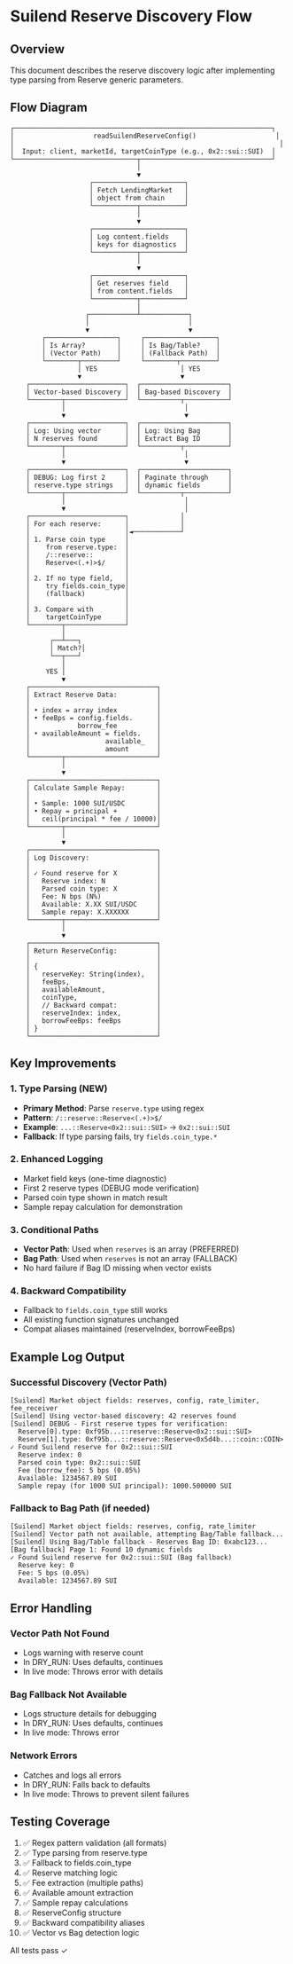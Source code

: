 # Suilend Reserve Discovery Flow

## Overview
This document describes the reserve discovery logic after implementing type parsing from Reserve generic parameters.

## Flow Diagram

```
┌─────────────────────────────────────────────────────────────────┐
│                    readSuilendReserveConfig()                    │
│                                                                   │
│  Input: client, marketId, targetCoinType (e.g., 0x2::sui::SUI)  │
└───────────────────────────────┬─────────────────────────────────┘
                                │
                                ▼
                    ┌───────────────────────┐
                    │ Fetch LendingMarket   │
                    │ object from chain     │
                    └───────────┬───────────┘
                                │
                                ▼
                    ┌───────────────────────┐
                    │ Log content.fields    │
                    │ keys for diagnostics  │
                    └───────────┬───────────┘
                                │
                                ▼
                    ┌───────────────────────┐
                    │ Get reserves field    │
                    │ from content.fields   │
                    └───────────┬───────────┘
                                │
                   ┌────────────┴────────────┐
                   │                         │
                   ▼                         ▼
        ┌──────────────────┐     ┌──────────────────┐
        │ Is Array?        │     │ Is Bag/Table?    │
        │ (Vector Path)    │     │ (Fallback Path)  │
        └────────┬─────────┘     └────────┬─────────┘
                 │ YES                     │ YES
                 ▼                         ▼
    ┌────────────────────────┐  ┌──────────────────────┐
    │ Vector-based Discovery │  │ Bag-based Discovery  │
    └────────┬───────────────┘  └──────────┬───────────┘
             │                              │
             ▼                              ▼
    ┌────────────────────────┐  ┌──────────────────────┐
    │ Log: Using vector      │  │ Log: Using Bag       │
    │ N reserves found       │  │ Extract Bag ID       │
    └────────┬───────────────┘  └──────────┬───────────┘
             │                              │
             ▼                              ▼
    ┌────────────────────────┐  ┌──────────────────────┐
    │ DEBUG: Log first 2     │  │ Paginate through     │
    │ reserve.type strings   │  │ dynamic fields       │
    └────────┬───────────────┘  └──────────┬───────────┘
             │                              │
             ▼                              │
    ┌────────────────────────┐             │
    │ For each reserve:      │             │
    │                        │◄────────────┘
    │ 1. Parse coin type     │
    │    from reserve.type:  │
    │    /::reserve::        │
    │    Reserve<(.+)>$/     │
    │                        │
    │ 2. If no type field,   │
    │    try fields.coin_type│
    │    (fallback)          │
    │                        │
    │ 3. Compare with        │
    │    targetCoinType      │
    └────────┬───────────────┘
             │
          ┌──┴───┐
          │ Match?│
          └──┬───┘
             │
         YES │
             ▼
    ┌────────────────────────────────┐
    │ Extract Reserve Data:          │
    │                                │
    │ • index = array index          │
    │ • feeBps = config.fields.      │
    │            borrow_fee          │
    │ • availableAmount = fields.    │
    │                   available_   │
    │                   amount       │
    └────────┬───────────────────────┘
             │
             ▼
    ┌────────────────────────────────┐
    │ Calculate Sample Repay:        │
    │                                │
    │ • Sample: 1000 SUI/USDC        │
    │ • Repay = principal +          │
    │   ceil(principal * fee / 10000)│
    └────────┬───────────────────────┘
             │
             ▼
    ┌────────────────────────────────┐
    │ Log Discovery:                 │
    │                                │
    │ ✓ Found reserve for X          │
    │   Reserve index: N             │
    │   Parsed coin type: X          │
    │   Fee: N bps (N%)              │
    │   Available: X.XX SUI/USDC     │
    │   Sample repay: X.XXXXXX       │
    └────────┬───────────────────────┘
             │
             ▼
    ┌────────────────────────────────┐
    │ Return ReserveConfig:          │
    │                                │
    │ {                              │
    │   reserveKey: String(index),   │
    │   feeBps,                      │
    │   availableAmount,             │
    │   coinType,                    │
    │   // Backward compat:          │
    │   reserveIndex: index,         │
    │   borrowFeeBps: feeBps         │
    │ }                              │
    └────────────────────────────────┘
```

## Key Improvements

### 1. Type Parsing (NEW)
- **Primary Method**: Parse `reserve.type` using regex
- **Pattern**: `/::reserve::Reserve<(.+)>$/`
- **Example**: `...::Reserve<0x2::sui::SUI>` → `0x2::sui::SUI`
- **Fallback**: If type parsing fails, try `fields.coin_type.*`

### 2. Enhanced Logging
- Market field keys (one-time diagnostic)
- First 2 reserve types (DEBUG mode verification)
- Parsed coin type shown in match result
- Sample repay calculation for demonstration

### 3. Conditional Paths
- **Vector Path**: Used when `reserves` is an array (PREFERRED)
- **Bag Path**: Used when `reserves` is not an array (FALLBACK)
- No hard failure if Bag ID missing when vector exists

### 4. Backward Compatibility
- Fallback to `fields.coin_type` still works
- All existing function signatures unchanged
- Compat aliases maintained (reserveIndex, borrowFeeBps)

## Example Log Output

### Successful Discovery (Vector Path)
```
[Suilend] Market object fields: reserves, config, rate_limiter, fee_receiver
[Suilend] Using vector-based discovery: 42 reserves found
[Suilend] DEBUG - First reserve types for verification:
  Reserve[0].type: 0xf95b...::reserve::Reserve<0x2::sui::SUI>
  Reserve[1].type: 0xf95b...::reserve::Reserve<0x5d4b...::coin::COIN>
✓ Found Suilend reserve for 0x2::sui::SUI
  Reserve index: 0
  Parsed coin type: 0x2::sui::SUI
  Fee (borrow_fee): 5 bps (0.05%)
  Available: 1234567.89 SUI
  Sample repay (for 1000 SUI principal): 1000.500000 SUI
```

### Fallback to Bag Path (if needed)
```
[Suilend] Market object fields: reserves, config, rate_limiter
[Suilend] Vector path not available, attempting Bag/Table fallback...
[Suilend] Using Bag/Table fallback - Reserves Bag ID: 0xabc123...
[Bag fallback] Page 1: Found 10 dynamic fields
✓ Found Suilend reserve for 0x2::sui::SUI (Bag fallback)
  Reserve key: 0
  Fee: 5 bps (0.05%)
  Available: 1234567.89 SUI
```

## Error Handling

### Vector Path Not Found
- Logs warning with reserve count
- In DRY_RUN: Uses defaults, continues
- In live mode: Throws error with details

### Bag Fallback Not Available
- Logs structure details for debugging
- In DRY_RUN: Uses defaults, continues
- In live mode: Throws error

### Network Errors
- Catches and logs all errors
- In DRY_RUN: Falls back to defaults
- In live mode: Throws to prevent silent failures

## Testing Coverage

1. ✅ Regex pattern validation (all formats)
2. ✅ Type parsing from reserve.type
3. ✅ Fallback to fields.coin_type
4. ✅ Reserve matching logic
5. ✅ Fee extraction (multiple paths)
6. ✅ Available amount extraction
7. ✅ Sample repay calculations
8. ✅ ReserveConfig structure
9. ✅ Backward compatibility aliases
10. ✅ Vector vs Bag detection logic

All tests pass ✓
